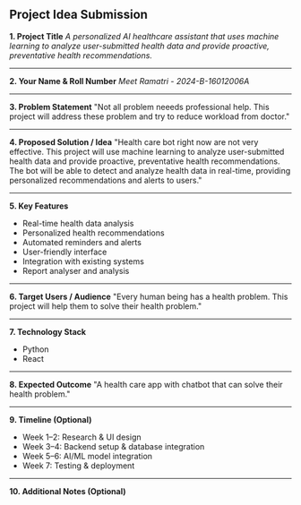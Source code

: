 ## **Project Idea Submission**

**1. Project Title**
*A personalized AI healthcare assistant that uses machine learning to analyze user-submitted health data and provide proactive, preventative health recommendations.*

---

**2. Your Name & Roll Number**
*Meet Ramatri - 2024-B-16012006A*

---

**3. Problem Statement**
"Not all problem neeeds professional help. This project will address these problem and try to reduce workload from doctor."

---

**4. Proposed Solution / Idea**
"Health care bot right now are not very effective. This project will use machine learning to analyze user-submitted health data and provide proactive, preventative health recommendations. The bot will be able to detect and analyze health data in real-time, providing personalized recommendations and alerts to users."

---

**5. Key Features**

* Real-time health data analysis
* Personalized health recommendations
* Automated reminders and alerts
* User-friendly interface
* Integration with existing systems
* Report analyser and analysis

---

**6. Target Users / Audience**
"Every human being has a health problem. This project will help them to solve their health problem."

---

**7. Technology Stack**

* Python 
* React

---

**8. Expected Outcome**
"A health care app with chatbot that can solve their health problem."

---

**9. Timeline (Optional)**

* Week 1–2: Research & UI design
* Week 3–4: Backend setup & database integration
* Week 5–6: AI/ML model integration
* Week 7: Testing & deployment

---

**10. Additional Notes (Optional)**
